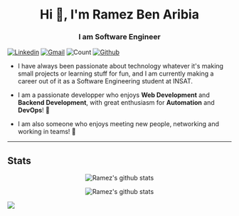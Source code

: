 <h1 align="center">Hi 👋, I'm Ramez Ben Aribia</h1>
<h3 align="center">I am Software Engineer</h3>

[![Linkedin](https://img.shields.io/badge/ramezbenaribia-blue?style=flat&logo=Linkedin&logoColor=white)](https://www.linkedin.com/in/ramez-ben-aribia) [![Gmail](https://img.shields.io/badge/-ramezbenaribia-c14438?style=flat&logo=Gmail&logoColor=white)](mailto:ramezbenaribia@gmail.com) ![Count](https://visitor-badge.laobi.icu/badge?page_id=ramezbenaribia.ramezbenaribia) [![Github](https://img.shields.io/github/followers/ramezbenaribia?label=Follow&style=social)](https://github.com/ramezbenaribia)

- I have always been passionate about technology whatever it's making small projects or learning stuff for fun, and I am currently making a career out of it as a Software Engineering student at INSAT.

- I am a passionate developper who enjoys **Web Development** and **Backend Development**, with great enthusiasm for **Automation** and **DevOps**! 🚀
- I am also someone who enjoys meeting new people, networking and working in teams! 🤗

---

## Stats

<!-- ![ramezbenaribia GitHub stats](https://github-readme-stats.vercel.app/api?username=ramezbenaribia&show_icons=true&theme=tokyonight)
[![GitHub Streak](https://github-readme-streak-stats.herokuapp.com/?user=ramezbenaribia&theme=tokyonight)](https://git.io/streak-stats) -->

<p align="center">
    <img src="https://github-readme-stats.vercel.app/api?username=ramezbenaribia&show_icons=true&theme=tokyonight" alt="Ramez's github stats">
</p>
<p align="center">
    <img src="https://github-readme-streak-stats.herokuapp.com/?user=ramezbenaribia&theme=tokyonight" alt="Ramez's github stats">
</p>

<img src="https://activity-graph.herokuapp.com/graph?username=ramezbenaribia&hide_border=false&theme=xcode"/><br><br>
